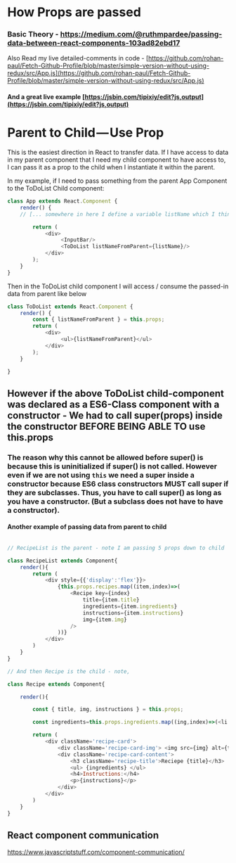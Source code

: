 # How Props are passed

### Basic Theory - https://medium.com/@ruthmpardee/passing-data-between-react-components-103ad82ebd17

Also Read my live detailed-comments in code - [https://github.com/rohan-paul/Fetch-Github-Profile/blob/master/simple-version-without-using-redux/src/App.js](https://github.com/rohan-paul/Fetch-Github-Profile/blob/master/simple-version-without-using-redux/src/App.js)

#### And a great live example [https://jsbin.com/tipixiy/edit?js,output](https://jsbin.com/tipixiy/edit?js,output)

# Parent to Child — Use Prop

This is the easiest direction in React to transfer data. If I have access to data in my parent component that I need my child component to have access to, I can pass it as a prop to the child when I instantiate it within the parent.

In my example, if I need to pass something from the parent App Component to the ToDoList Child component:

```js
class App extends React.Component {
    render() {
    // [... somewhere in here I define a variable listName which I think will be useful as data in my ToDoList component...]

        return (
            <div>
                 <InputBar/>
                 <ToDoList listNameFromParent={listName}/>
            </div>
        );
    }
}
```

Then in the ToDoList child component I will access / consume the passed-in data from parent like below

```js
class ToDoList extends React.Component {
    render() {
        const { listNameFromParent } = this.props;
        return (
            <div>
                 <ul>{listNameFromParent}</ul>
            </div>
        );
    }

}
```

## However if the above ToDoList child-component was declared as a ES6-Class component with a constructor -  We had to call super(props) inside the constructor BEFORE BEING ABLE TO use this.props

### The reason why this cannot be allowed before super() is because this is uninitialized if super() is not called. However even if we are not using ``this`` we need a super inside a constructor because ES6 class constructors MUST call super if they are subclasses. Thus, you have to call super() as long as you have a constructor. (But a subclass does not have to have a constructor).

#### Another example of passing data from parent to child

```js

// RecipeList is the parent - note I am passing 5 props down to child

class RecipeList extends Component{
    render(){
        return (
            <div style={{'display':'flex'}}>
                {this.props.recipes.map((item,index)=>(
                    <Recipe key={index}
                        title={item.title}
                        ingredients={item.ingredients}
                        instructions={item.instructions}
                        img={item.img}
                    />
                ))}
            </div>
        )
    }
}

// And then Recipe is the child - note,

class Recipe extends Component{

    render(){

        const { title, img, instructions } = this.props;

        const ingredients=this.props.ingredients.map((ing,index)=>(<li key={index} >{ing}</li>));

        return (
            <div className='recipe-card'>
                <div className='recipe-card-img'> <img src={img} alt={title}/> </div>
                <div className='recipe-card-content'>
                    <h3 className='recipe-title'>Reciepe {title}</h3>
                    <ul> {ingredients} </ul>
                    <h4>Instructions:</h4>
                    <p>{instructions}</p>
                </div>
            </div>
        )
    }
}

```


## React component communication

https://www.javascriptstuff.com/component-communication/